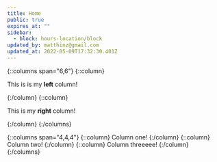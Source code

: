 ```yaml
---
title: Home
public: true
expires_at: ""
sidebar:
  - block: hours-location/block
updated_by: matthinz@gmail.com
updated_at: 2022-05-09T17:32:30.401Z
---
```

{::columns span="6,6"}
{::column}

This is is my **left** column!

{:/column}
{::column}

This is my **right** column!

{:/column}
{:/columns}

{::columns span="4,4,4"}
{::column}
Column one!
{:/column}
{::column}
Column two!
{:/column}
{::column}
Column threeeee!
{:/column}
{:/columns}